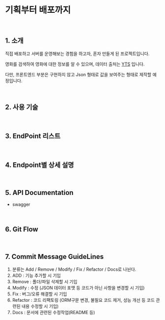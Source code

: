 # 기획부터 배포까지

<br>

## 1. 소개

직접 배포하고 서버를 운영해보는 경험을 하고자, 혼자 만들게 된 프로젝트입니다.

영화를 검색하여 영화에 대한 정보를 알 수 있으며, 데이터 출처는 [YTS](https://yts.torrentbay.to) 입니다.

다만, 프론트엔드 부분은 구현하지 않고 Json 형태로 값을 보여주는 형태로 제작할 예정입니다.

<br>

## 2. 사용 기술

<br>

## 3. EndPoint 리스트


<br>

## 4. Endpoint별 상세 설명

<br>

## 5. API Documentation

* swagger

<br>

## 6. Git Flow

<br>

## 7. Commit Message GuideLines

1. 분류는 Add / Remove / Modify / Fix / Refactor / Docs로 나뉜다.
2. ADD : 기능 추가할 시 기입
3. Remove : 폴더/파일 삭제할 시 기입
4. Modify : 수정 (JSON 데이터 포맷 등 코드가 아닌 사항을 변경할 시 기입)
5. Fix : 버그/오류 해결할 시 기입
6. Refactor : 코드 리팩토링 (ORM구문 변경, 불필요 코드 제거, 성능 개선 등 코드 관련된 내용 수정할 시 기입)
7. Docs : 문서에 관련된 수정작업(README 등)

<br>